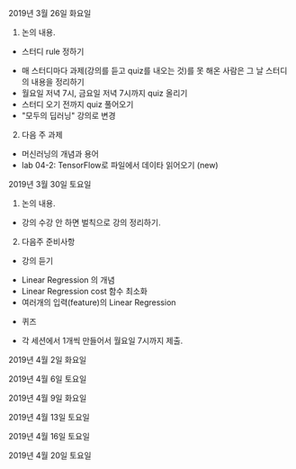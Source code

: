 2019년 3월 26일 화요일

1. 논의 내용.
* 스터디 rule 정하기
- 매 스터디마다 과제(강의를 듣고 quiz를 내오는 것)를 못 해온 사람은 그 날 스터디의 내용을 정리하기
- 월요일 저녁 7시, 금요일 저녁 7시까지 quiz 올리기
- 스터디 오기 전까지 quiz 풀어오기
- "모두의 딥러닝" 강의로 변경

2. 다음 주 과제
- 머신러닝의 개념과 용어
- lab 04-2: TensorFlow로 파일에서 데이타 읽어오기 (new)

2019년 3월 30일 토요일
1. 논의 내용. 
- 강의 수강 안 하면 벌칙으로 강의 정리하기. 

2. 다음주 준비사항
* 강의 듣기
- Linear Regression 의 개념
- Linear Regression cost 함수 최소화
- 여러개의 입력(feature)의 Linear Regression

* 퀴즈
- 각 세션에서 1개씩 만들어서 월요일 7시까지 제출.

2019년 4월 2일 화요일

2019년 4월 6일 토요일

2019년 4월 9일 화요일

2019년 4월 13일 토요일

2019년 4월 16일 토요일

2019년 4월 20일 토요일

